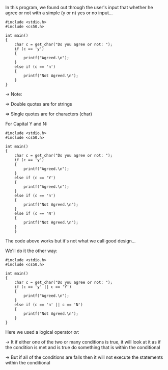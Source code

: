 In this program, we found out through the user's input that whether he agree or not with a simple (y or n) yes or no input...

	#include <stdio.h>  
	#include <cs50.h>  
	  
	int main()  
	{  
		char c = get_char("Do you agree or not: ");  
		if (c == 'y')  
		{  
			printf("Agreed.\n");  
		}  
		else if (c == 'n')  
		{  
			printf("Not Agreed.\n");  
		}  
	}

→ Note:

⇒ Double quotes are for strings

⇒ Single quotes are for characters (char)

For Capital Y and N:

	#include <stdio.h>  
	#include <cs50.h>  
	  
	int main()  
	{  
		char c = get_char("Do you agree or not: ");  
		if (c == 'y')  
		{  
			printf("Agreed.\n");  
		}  
		else if (c == 'Y')  
		{  
			printf("Agreed.\n");  
		}  
		else if (c == 'n')  
		{  
			printf("Not Agreed.\n");  
		}  
		else if (c == 'N')  
		{  
			printf("Not Agreed.\n");  
		}  
		}

The code above works but it's not what we call good design...

We'll do it the other way:

	#include <stdio.h>  
	#include <cs50.h>  
	  
	int main()  
	{  
		char c = get_char("Do you agree or not: ");  
		if (c == 'y' || c == 'Y')  
		{  
			printf("Agreed.\n");  
		}  
		else if (c == 'n' || c == 'N')  
		{  
			printf("Not Agreed.\n");  
		}  
	}

Here we used a logical operator _or_:

→ It if either one of the two or many conditions is true, it will look at it as if the condition is met and is true do something that is within the conditional

→ But if all of the conditions are falls then it will not execute the statements within the conditional